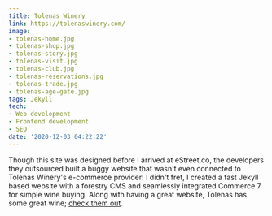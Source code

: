 ```yaml
---
title: Tolenas Winery
link: https://tolenaswinery.com/
image:
- tolenas-home.jpg
- tolenas-shop.jpg
- tolenas-story.jpg
- tolenas-visit.jpg
- tolenas-club.jpg
- tolenas-reservations.jpg
- tolenas-trade.jpg
- tolenas-age-gate.jpg
tags: Jekyll
tech:
- Web development
- Frontend development
- SEO
date: '2020-12-03 04:22:22'
---
```

Though this site was designed before I arrived at eStreet.co, the developers they outsourced built a buggy website that wasn't even connected to Tolenas Winery's e-commerce provider! I didn't fret, I created a fast Jekyll based website with a forestry CMS and seamlessly integrated Commerce 7 for simple wine buying. Along with having a great website, Tolenas has some great wine; [check them out](https://tolenaswinery.com/).